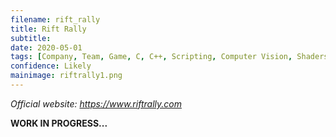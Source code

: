 ```yaml
---
filename: rift_rally
title: Rift Rally
subtitle: 
date: 2020-05-01
tags: [Company, Team, Game, C, C++, Scripting, Computer Vision, Shaders, UI]
confidence: Likely
mainimage: riftrally1.png
---
```


*Official website: <https://www.riftrally.com>*

**WORK IN PROGRESS...**


